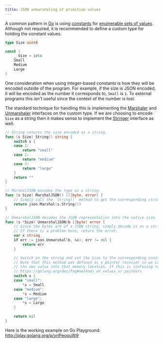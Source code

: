 ```yaml
---
title: JSON unmarshaling of primitive values
---
```


A common pattern in [Go](https://golang.org/) is using [constants](https://blog.golang.org/constants) for [enumerable sets of values](https://golang.org/ref/spec#Iota). Although not required, it is recommended to define a custom type for holding the constant values.

```go
type Size uint8

const (
	_ Size = iota
	Small
	Medium
	Large
)
```

One consideration when using integer-based constants is how they will be encoded outside of the program. For example, if the size is JSON encoded, it will be encoded as the number it corresponds to, `Small` is `1`. To external programs this isn't useful since the context of the number is lost.

The standard technique for handling this is implementing the [Marshaler](https://golang.org/pkg/encoding/json/#Marshaler) and [Unmarshaler](https://golang.org/pkg/encoding/json/#Unmarshaler) interfaces on the custom type. If we are choosing to encode `Size` as a string then it makes sense to implement the [Stringer](https://golang.org/pkg/fmt/#Stringer) interface as well.

```go
// String returns the size encoded as a string.
func (s Size) String() string {
	switch s {
	case 1:
		return "small"
	case 2:
		return "medium"
	case 3:
		return "large"
	}
	return ""
}

// MarshalJSON encodes the type as a string.
func (s Size) MarshalJSON() ([]byte, error) {
    // Simply call the `String()` method to get the corresponding string.
	return json.Marshal(s.String())
}

// UnmarshalJSON decodes the JSON representation into the native size.
func (s *Size) UnmarshalJSON(b []byte) error {
    // Since the bytes are of a JSON string, simply decode it as a string first.
    // If there is a problem here, return the error.
	var x string
	if err := json.Unmarshal(b, &x); err != nil {
		return err
	}

    // Switch on the string and set the Size to the corresponding constant value.
    // Note that this method was defined as a pointer receiver so we can assign
    // the new value into that memory location. If this is confusing read this:
    // https://golang.org/doc/faq#methods_on_values_or_pointers
	switch x {
	case "small":
		*s = Small
	case "medium":
		*s = Medium
	case "large":
		*s = Large
	}
	
	return nil
}
```

Here is the working example on Go Playground: http://play.golang.org/p/yrlPeopuW9

